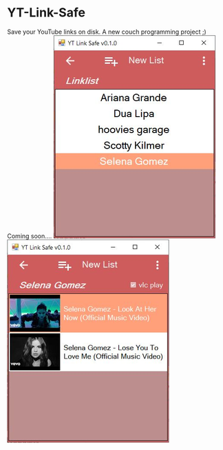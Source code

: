 # YT-Link-Safe
Save your YouTube links on disk. A new couch programming project ;) Coming soon....
 ![UI](list1.JPG)
 ![UI](list2.JPG)

